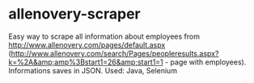 # allenovery-scraper
Easy way to scrape all information about employees from   http://www.allenovery.com/pages/default.aspx (http://www.allenovery.com/search/Pages/peopleresults.aspx?k=%2A&amp;amp%3Bstart1=26&amp;start1=1 - page with employees).  Informations saves in JSON. Used: Java, Selenium
